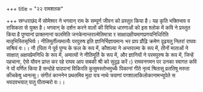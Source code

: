 +++
title = "२२ रामशतक"

+++
स्रग्धराछंद में सोमेश्वर ने भगवान् राम के सम्पूर्ण जीवन को प्रस्तुत किया है। यह कृति भक्तिभाव व रासिकता से युक्त है। भगवान् के दर्शन करने वालों की विभिन्न धारणाओं को इस श्लोक में कवि ने प्रस्तुत किया है
पुण्यानां प्राक्तनानां फलमिति जनकेनान्तरात्मेतिमात्रा र साक्षादक्षीयमाणप्रणयनिधिरिति मातृभिस्तिसृभिर्यः। नीतिमूर्तीत्यमात्यैः परपुरुष इति ज्ञानिर्भिज्ञायमानः भर प्राप प्रौढ़ि क्रमेण दृढ़यतु नितरां राघवः सश्रियं वः।।
नौ (पिता ने पूर्व पुण्य के फल के रूप में, कौशल्या ने अन्तरात्मा के रूप में, तीनों माताओं ने साक्षात् अक्षयप्रेमनिधि के रूप में, अमात्यों ने नीतिमूर्ति के रूप में, और ज्ञानियों ने परमपुरुष के रूप में, जिन्हें पहचाना, ऐसे यौवन प्राप्त कर रहे राघव आप सबकी श्री को सुदृढ़ करें।)
रामवनगमन पर उनका स्वागत कवि ने यों वर्णित किया है
सन्दोहे पादपानां विकिरति कुसुमस्तोभमुच्चैः पिकानां गीते नृत्यं श्रितासु व्रततिषु मरुता कीचकेषु ध्वनत्सु।
संगीतं काननेन प्रथतमिव मुदा यत्र नाथे त्रयाणां पगशालाकिलोकानामभ्युपेते स भवदवभयात् पातु पीताम्बरो वः।।